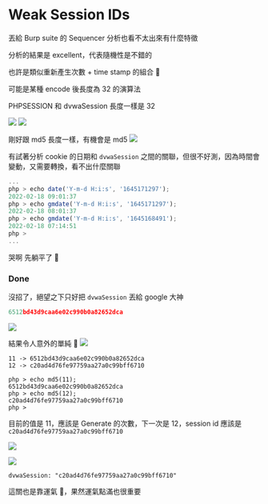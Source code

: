 # Weak Session IDs

丟給 Burp suite 的 Sequencer 分析也看不太出來有什麼特徵

分析的結果是 excellent，代表隨機性是不錯的

也許是類似重新產生次數 + time stamp 的組合 🤔

可能是某種 encode 後長度為 32 的演算法

PHPSESSION 和 dvwaSession 長度一樣是 32

![](https://s3.us-west-2.amazonaws.com/secure.notion-static.com/51783f21-28c3-4df4-acc9-e0b22803ea37/Untitled.png?X-Amz-Algorithm=AWS4-HMAC-SHA256&X-Amz-Content-Sha256=UNSIGNED-PAYLOAD&X-Amz-Credential=AKIAT73L2G45EIPT3X45%2F20220218%2Fus-west-2%2Fs3%2Faws4_request&X-Amz-Date=20220218T085722Z&X-Amz-Expires=86400&X-Amz-Signature=67cff65c4025a1a1a1a1af82b7401fe07cbc6747ecbb1e3af9b987e6697f9089&X-Amz-SignedHeaders=host&response-content-disposition=filename%20%3D%22Untitled.png%22&x-id=GetObject)
![](https://s3.us-west-2.amazonaws.com/secure.notion-static.com/4527cc60-d69d-4786-8b5e-cb27ad7d6160/Untitled.png?X-Amz-Algorithm=AWS4-HMAC-SHA256&X-Amz-Content-Sha256=UNSIGNED-PAYLOAD&X-Amz-Credential=AKIAT73L2G45EIPT3X45%2F20220218%2Fus-west-2%2Fs3%2Faws4_request&X-Amz-Date=20220218T085710Z&X-Amz-Expires=86400&X-Amz-Signature=a2e18a00e1881941072d11839a45ea0b09a2c6f772d8e427c076f33358698a37&X-Amz-SignedHeaders=host&response-content-disposition=filename%20%3D%22Untitled.png%22&x-id=GetObject)

剛好跟 md5 長度一樣，有機會是 md5
![](https://s3.us-west-2.amazonaws.com/secure.notion-static.com/8a8d7a6a-cea4-46fd-bc5d-7b7296658349/Untitled.png?X-Amz-Algorithm=AWS4-HMAC-SHA256&X-Amz-Content-Sha256=UNSIGNED-PAYLOAD&X-Amz-Credential=AKIAT73L2G45EIPT3X45%2F20220218%2Fus-west-2%2Fs3%2Faws4_request&X-Amz-Date=20220218T085744Z&X-Amz-Expires=86400&X-Amz-Signature=60fe16c6124c1266dccdfb0abe9f6ae2dde272789b99db9f79b638b796ddfe90&X-Amz-SignedHeaders=host&response-content-disposition=filename%20%3D%22Untitled.png%22&x-id=GetObject)

有試著分析 cookie 的日期和 `dvwaSession` 之間的關聯，但很不好測，因為時間會變動，又需要轉換，看不出什麼關聯

```jsx
...
php > echo date('Y-m-d H:i:s', '1645171297');
2022-02-18 09:01:37
php > echo gmdate('Y-m-d H:i:s', '1645171297');
2022-02-18 08:01:37
php > echo gmdate('Y-m-d H:i:s', '1645168491');
2022-02-18 07:14:51
php >
...
```

哭啊 先躺平了 🙈

### Done

沒招了，絕望之下只好把 `dvwaSession` 丟給 google 大神

```jsx
6512bd43d9caa6e02c990b0a82652dca
```
![](https://s3.us-west-2.amazonaws.com/secure.notion-static.com/1ccc2066-3694-4d93-bfba-c5652cbef327/Untitled.png?X-Amz-Algorithm=AWS4-HMAC-SHA256&X-Amz-Content-Sha256=UNSIGNED-PAYLOAD&X-Amz-Credential=AKIAT73L2G45EIPT3X45%2F20220218%2Fus-west-2%2Fs3%2Faws4_request&X-Amz-Date=20220218T085839Z&X-Amz-Expires=86400&X-Amz-Signature=fd30b89290026f49ba18224c5b1e41f0513da9d2a9dae4725a6002a1808bb8ea&X-Amz-SignedHeaders=host&response-content-disposition=filename%20%3D%22Untitled.png%22&x-id=GetObject)

結果令人意外的單純 🤯
![](https://s3.us-west-2.amazonaws.com/secure.notion-static.com/6daa697a-5f0f-43df-a410-d2b5356f4718/Untitled.png?X-Amz-Algorithm=AWS4-HMAC-SHA256&X-Amz-Content-Sha256=UNSIGNED-PAYLOAD&X-Amz-Credential=AKIAT73L2G45EIPT3X45%2F20220218%2Fus-west-2%2Fs3%2Faws4_request&X-Amz-Date=20220218T085903Z&X-Amz-Expires=86400&X-Amz-Signature=fd2dc4c827d180656ce36a2f6e15b9c167cf054b0f26844407f9cfe11e024776&X-Amz-SignedHeaders=host&response-content-disposition=filename%20%3D%22Untitled.png%22&x-id=GetObject)
```
11 -> 6512bd43d9caa6e02c990b0a82652dca
12 -> c20ad4d76fe97759aa27a0c99bff6710
```

```
php > echo md5(11);
6512bd43d9caa6e02c990b0a82652dca
php > echo md5(12);
c20ad4d76fe97759aa27a0c99bff6710
php >
```

目前的值是 11，應該是 Generate 的次數，下一次是 12，session id 應該是 `c20ad4d76fe97759aa27a0c99bff6710`

![](https://s3.us-west-2.amazonaws.com/secure.notion-static.com/0f23bb90-c1a1-4e2a-bb2c-41da0358d377/Untitled.png?X-Amz-Algorithm=AWS4-HMAC-SHA256&X-Amz-Content-Sha256=UNSIGNED-PAYLOAD&X-Amz-Credential=AKIAT73L2G45EIPT3X45%2F20220218%2Fus-west-2%2Fs3%2Faws4_request&X-Amz-Date=20220218T090027Z&X-Amz-Expires=86400&X-Amz-Signature=b3169ed92d152c6fa72d531e91cf680e03be29a930209242ba5a3fe2335fe6ac&X-Amz-SignedHeaders=host&response-content-disposition=filename%20%3D%22Untitled.png%22&x-id=GetObject)

![](https://s3.us-west-2.amazonaws.com/secure.notion-static.com/911430b8-6715-4b34-a1cd-3ef613d9ef85/Untitled.png?X-Amz-Algorithm=AWS4-HMAC-SHA256&X-Amz-Content-Sha256=UNSIGNED-PAYLOAD&X-Amz-Credential=AKIAT73L2G45EIPT3X45%2F20220218%2Fus-west-2%2Fs3%2Faws4_request&X-Amz-Date=20220218T090039Z&X-Amz-Expires=86400&X-Amz-Signature=eff2f7708bddcd68868b9d1d9d275c4a2336ffd64e1ececef3815206b5970fe3&X-Amz-SignedHeaders=host&response-content-disposition=filename%20%3D%22Untitled.png%22&x-id=GetObject)

```
dvwaSession: "c20ad4d76fe97759aa27a0c99bff6710"
```

這關也是靠運氣 🙈，果然運氣點滿也很重要

